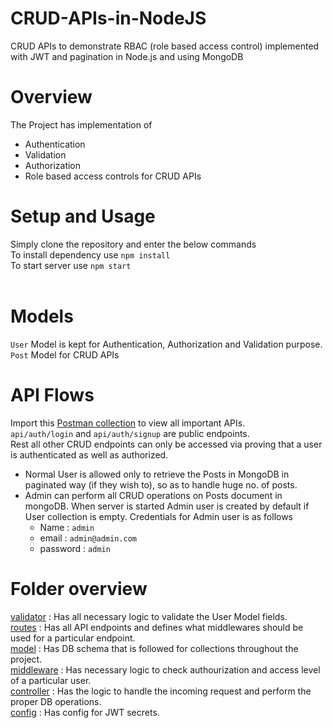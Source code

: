 # CRUD-APIs-in-NodeJS
CRUD APIs to demonstrate RBAC (role based access control) implemented with JWT and pagination in Node.js and using MongoDB

# Overview
 The Project has implementation of 
 * Authentication
 * Validation
 * Authorization
 * Role based access controls for CRUD APIs

# Setup and Usage
Simply clone the repository and enter the below commands <br/>
To install dependency use ```npm install``` <br/>
To start server use ```npm start```<br/>
<br/>

# Models
```User``` Model is kept for Authentication, Authorization and Validation purpose.<br/>
```Post``` Model for CRUD APIs

# API Flows
Import this [Postman collection](https://github.com/xidddekate/CRUD-APIs-in-NodeJS/blob/main/AttainU.postman_collection.json) to view all important APIs.<br/>
```api/auth/login``` and ```api/auth/signup``` are public endpoints.<br/>
Rest all other CRUD endpoints can only be accessed via proving that a user is authenticated as well as authorized.
 * Normal User is allowed only to retrieve the Posts in MongoDB in paginated way (if they wish to), so as to handle huge no. of posts.
 * Admin can perform all CRUD operations on Posts document in mongoDB.
When server is started Admin user is created by default if User collection is empty. Credentials for Admin user is as follows 
    * Name : ```admin```
    * email : ```admin@admin.com```
    * password : ```admin```

# Folder overview
[validator](https://github.com/xidddekate/CRUD-APIs-in-NodeJS/tree/main/validator) : Has all necessary logic to validate the User Model fields.<br/>
[routes](https://github.com/xidddekate/CRUD-APIs-in-NodeJS/tree/main/routes) : Has all API endpoints and defines what middlewares should be used for a particular endpoint.<br/>
[model](https://github.com/xidddekate/CRUD-APIs-in-NodeJS/tree/main/models) : Has DB schema that is followed for collections throughout the project.<br/>
[middleware](https://github.com/xidddekate/CRUD-APIs-in-NodeJS/tree/main/middleware) : Has necessary logic to check authourization and access level of a particular user.<br/>
[controller](https://github.com/xidddekate/CRUD-APIs-in-NodeJS/tree/main/controllers) : Has the logic to handle the incoming request and perform the proper DB operations.<br/>
[config](https://github.com/xidddekate/CRUD-APIs-in-NodeJS/tree/main/config) : Has config for JWT secrets.


